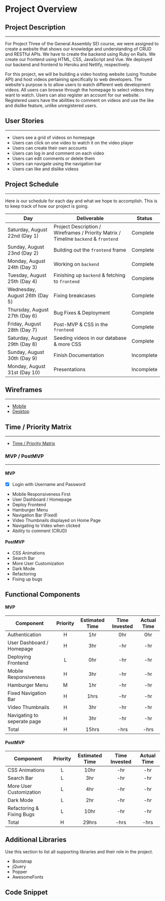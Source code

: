 # Project Overview

## Project Description

***

For Project Three of the General Assembly SEI course, we were assigned to create a website that shows our knowledge and understanding of CRUD and RESTful APIs. We have to create the backend using Ruby on Rails. We create our frontend using HTML, CSS, JavaScript and Vue. We deployed our backend and frontend to Heroku and Netlify, respectively.

For this project, we will be building a video hosting website (using Youtube API) and host videos pertaining specifically to web developers. The website's purpose is to allow users to watch different web development videos. All users can browse through the homepage to select videos they want to watch. Users can also register an account for our website. Registered users have the abilities to comment on videos and use the like and dislike feature, unlike unregistered users.

## User Stories

***

- Users see a grid of videos on homepage
- Users can click on one video to watch it on the video player
- Users can create their own accounts
- Users can log in and comment on each video
- Users can edit comments or delete them
- Users can navigate using the navigation bar
- Users can like and dislike videos

## Project Schedule

***

Here is our schedule for each day and what we hope to accomplish. This is to keep track of how our project is going.

|  Day | Deliverable | Status
|---|---| ---|
|Saturday, August 22nd (Day 1)| Project Description / Wireframes / Priority Matrix / Timeline `backend` & `frontend` | Complete
|Sunday, August 23nd (Day 2)| Building out the `frontend` frame | Complete
|Monday, August 24th (Day 3)| Working on `backend`| Complete
|Tuesday, August 25th (Day 4)| Finishing up `backend` & fetching to `frontend` | Complete
|Wednesday, August 26th (Day 5)| Fixing breakcases | Complete
|Thursday, August 27th (Day 6)| Bug Fixes & Deployment | Complete
|Friday, August 28th (Day 7)| Post-MVP & CSS in the `frontend`| Complete
|Saturday, August 29th (Day 8)| Seeding videos in our database & more CSS| Complete
|Sunday, August 30th (Day 9)| Finish Documentation | Incomplete
|Monday, August 31st (Day 10)| Presentations | Incomplete

## Wireframes

***

- [Mobile](https://res.cloudinary.com/dpggcudix/image/upload/v1598051059/Screen_Shot_2020-08-21_at_7.03.51_PM_y3anyn.png)
- [Desktop](https://res.cloudinary.com/dpggcudix/image/upload/v1598051059/Screen_Shot_2020-08-21_at_7.03.36_PM_mjwsgq.png)


## Time / Priority Matrix 

***

- [Time / Priority Matrix](https://res.cloudinary.com/dpggcudix/image/upload/v1598048081/Screen_Shot_2020-08-21_at_6.14.31_PM_tdxcxn.png)

### MVP / PostMVP

***

#### MVP 

- [x] Login with Username and Password
- Mobile Responsiveness First
- User Dashboard / Homepage
- Deploy Frontend
- Hamburger Menu 
- Navigation Bar (Fixed)
- Video Thumbnails displayed on Home Page
- Navigating to Video when clicked
- Ability to comment (CRUD)

#### PostMVP 

- CSS Animations
- Search Bar
- More User Customization
- Dark Mode
- Refactoring
- Fixing up bugs

## Functional Components

#### MVP
| Component | Priority | Estimated Time | Time Invested | Actual Time |
| --- | :---: |  :---: | :---: | :---: |
| Authentication | H | 1hr | 0hr | 0hr|
| User Dashboard / Homepage | H | 3hr | -hr | -hr|
| Deploying Frontend | L | 0hr | -hr | -hr|
| Mobile Responsiveness | H | 3hr| -hr | -hr |
| Hamburger Menu | M | 1hr | -hr | -hr|
| Fixed Navigation Bar | H | 1hrs| -hr | -hr |
| Video Thumbnails | H | 3hr | -hr | -hr|
| Navigating to seperate page | H | 3hr | -hr | -hr|
| Total | H | 15hrs| -hrs | -hrs |

#### PostMVP
| Component | Priority | Estimated Time | Time Invested | Actual Time |
| --- | :---: |  :---: | :---: | :---: |
| CSS Animations | L | 10hr | -hr | -hr|
| Search Bar | L | 3hr | -hr | -hr|
| More User Customization | L | 4hr | -hr | -hr|
| Dark Mode | L | 2hr | -hr | -hr|
| Refactoring & Fixing Bugs | L | 10hr | -hr | -hr|
| Total | H | 29hrs| -hrs | -hrs |

## Additional Libraries
 Use this section to list all supporting libraries and their role in the project. 
 
 - Bootstrap
 - jQuery
 - Popper
 - AwesomeFonts

## Code Snippet